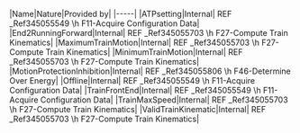 ﻿

|Name|Nature|Provided by|
|-----|
|ATPsetting|Internal| REF _Ref345055549 \h F11-Acquire Configuration Data|
|End2RunningForward|Internal| REF _Ref345055703 \h F27-Compute Train Kinematics|
|MaximumTrainMotion|Internal| REF _Ref345055703 \h F27-Compute Train Kinematics|
|MinimumTrainMotion|Internal| REF _Ref345055703 \h F27-Compute Train Kinematics|
|MotionProtectionInhibition|Internal| REF _Ref345055806 \h F46-Determine Over Energy|
|Offline|Internal| REF _Ref345055549 \h F11-Acquire Configuration Data|
|TrainFrontEnd|Internal| REF _Ref345055549 \h F11-Acquire Configuration Data|
|TrainMaxSpeed|Internal| REF _Ref345055703 \h F27-Compute Train Kinematics|
|ValidTrainKinematic|Internal| REF _Ref345055703 \h F27-Compute Train Kinematics|

